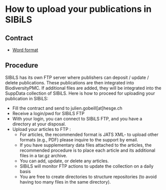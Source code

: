 # How to upload your publications in SIBiLS

## Contract
* [Word format](contract/SIBiLS_contract.docx)

## Procedure
SIBiLS has its own FTP server where publishers can deposit / update / delete publications. These publications are then integrated into BiodiversityPMC. If additional files are added, they will be integrated into the SuppData collection of SIBiLS.
Here is how to proceed for uploading your publication in SIBiLS:

* Fill the contract and send to julien.gobeill[at]hesge.ch
* Receive a login/pwd for SIBiLS FTP
* With your login, you can connect to SIBiLS FTP, and you have a directory at your disposal.
* Upload your articles to FTP :
	* For articles, the recommended format is JATS XML- to upload other formats (e.g., PDF) please inquire to the support by email.
	* If you have supplementary data  files attached to the articles, the recommended procedure is to place each article and its additional files in a tar.gz archive.
	* You can add, update, or delete any articles.
	* SIBiLS will monitor FTP actions to update the collection on a daily basis
	* You are free to create directories to structure repositories (to avoid having too many files in the same directory).